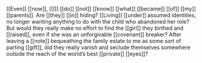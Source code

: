 [[Even]] [[now]], [[I]] [[do]] [[not]] [[know]] [[what]] [[became]] [[of]] [[my]] [[parents]]. Are [[they]] [[in]] hiding? [[Living]] [[under]] assumed identities, no longer wanting anything to do with the child who abandoned her role? But would they really make no effort to find the [[girl]] they birthed and [[raised]], even if she was an unforgivable [[covenant]] breaker? After leaving a [[note]] bequeathing the family estate to me as some sort of parting [[gift]], did they really vanish and seclude themselves somewhere outside the reach of the world’s best [[private]] [[eyes]]?